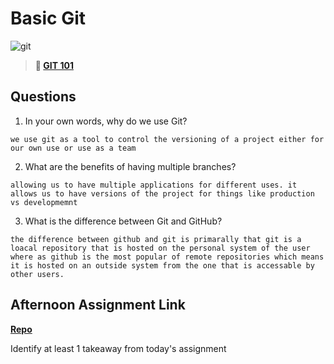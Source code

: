 # Basic Git

![git](https://git-scm.com/images/branching-illustration@2x.png)

> **📖 [GIT 101](https://codeworksacademy.com/fs-student-guide/resources/wk1/01-GIT)**

## Questions

1. In your own words, why do we use Git?

```
we use git as a tool to control the versioning of a project either for our own use or use as a team
```

2. What are the benefits of having multiple branches?

```
allowing us to have multiple applications for different uses. it allows us to have versions of the project for things like production vs developmemnt
```

3. What is the difference between Git and GitHub?

```
the difference between github and git is primarally that git is a loacal repository that is hosted on the personal system of the user where as github is the most popular of remote repositories which means it is hosted on an outside system from the one that is accessable by other users. 
```
## Afternoon Assignment Link

**[Repo](https://github.com/Joshua-Jensen/fs-journal)**

Identify at least 1 takeaway from today's assignment

